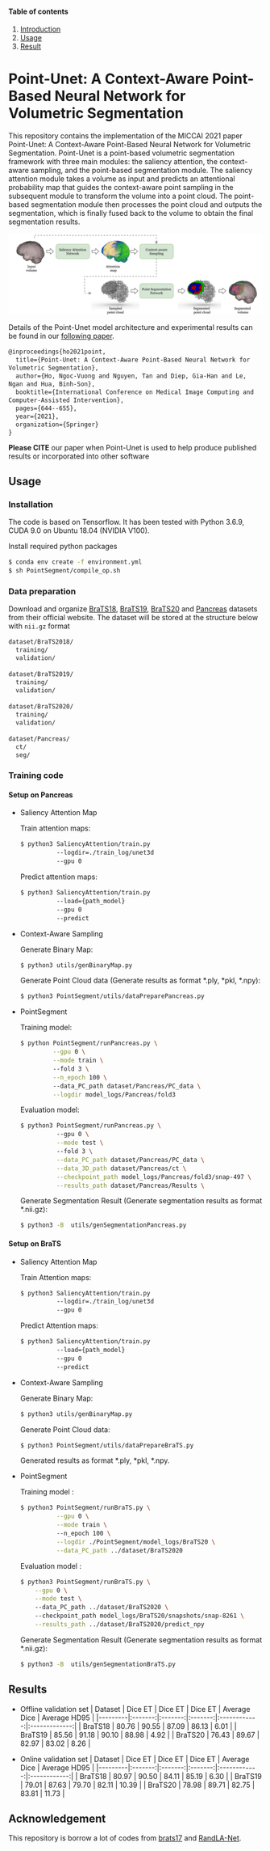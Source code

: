 #### Table of contents
1. [Introduction](#introduction)
2. [Usage](#usage)
3. [Result ](#result)

# <a name="introduction"></a> Point-Unet: A Context-Aware Point-Based Neural Network for Volumetric Segmentation

This repository contains the implementation of the MICCAI 2021 paper Point-Unet: A Context-Aware Point-Based Neural Network for Volumetric Segmentation. Point-Unet is a point-based volumetric segmentation framework with three main modules: the saliency attention, the context-aware sampling, and the point-based segmentation module. The saliency attention module takes a volume as input and predicts an attentional probability map that guides the context-aware point sampling in the subsequent module to transform the volume into a point cloud. The point-based segmentation module then processes the point cloud and outputs the segmentation, which is finally fused back to the volume to obtain the final segmentation results. 

![DETR](figure/flowchart.jpg)

Details of the Point-Unet model architecture and experimental results can be found in our [following paper](https://rdcu.be/cyhME).  

```
@inproceedings{ho2021point,
  title={Point-Unet: A Context-Aware Point-Based Neural Network for Volumetric Segmentation},
  author={Ho, Ngoc-Vuong and Nguyen, Tan and Diep, Gia-Han and Le, Ngan and Hua, Binh-Son},
  booktitle={International Conference on Medical Image Computing and Computer-Assisted Intervention},
  pages={644--655},
  year={2021},
  organization={Springer}
}
```
**Please CITE** our paper when Point-Unet is used to help produce published results or incorporated into other software

## Usage
### Installation

The code is based on Tensorflow. It has been tested with Python 3.6.9, CUDA 9.0 on Ubuntu 18.04 (NVIDIA V100).

Install required python packages

```bash
$ conda env create -f environment.yml
$ sh PointSegment/compile_op.sh
```

### Data preparation

Download and organize [BraTS18](https://www.med.upenn.edu/sbia/brats2018/data.html), [BraTS19](https://www.med.upenn.edu/cbica/brats2019/data.html), [BraTS20](https://www.med.upenn.edu/cbica/brats2020/data.html) and [Pancreas](https://wiki.cancerimagingarchive.net/display/Public/Pancreas-CT) datasets from their official website. The dataset will be stored at the structure below with ```nii.gz``` format

```
dataset/BraTS2018/
  training/
  validation/

dataset/BraTS2019/
  training/
  validation/

dataset/BraTS2020/
  training/
  validation/

dataset/Pancreas/
  ct/
  seg/
```

### Training code

#### Setup on Pancreas

* Saliency Attention Map

    Train attention maps:
    ```bash 
    $ python3 SaliencyAttention/train.py 
              --logdir=./train_log/unet3d 
              --gpu 0
    ```
    Predict attention maps:
    ```bash 
    $ python3 SaliencyAttention/train.py 
              --load={path_model} 
              --gpu 0 
              --predict
    ```
* Context-Aware Sampling

    Generate Binary Map:
    ```bash 
    $ python3 utils/genBinaryMap.py
    ```
    Generate Point Cloud data (Generate results as format *.ply, *pkl, *.npy):
    ```bash 
    $ python3 PointSegment/utils/dataPreparePancreas.py
    ```
   
* PointSegment

    Training model: 
    ```bash
    $ python PointSegment/runPancreas.py \
             --gpu 0 \
             --mode train \  
             --fold 3 \
             --n_epoch 100 \ 
             --data_PC_path dataset/Pancreas/PC_data \
             --logdir model_logs/Pancreas/fold3
    ```

    Evaluation model: 
    ```bash
    $ python3 PointSegment/runPancreas.py \ 
              --gpu 0 \
              --mode test \  
              --fold 3 \
              --data_PC_path dataset/Pancreas/PC_data \
              --data_3D_path dataset/Pancreas/ct \
              --checkpoint_path model_logs/Pancreas/fold3/snap-497 \
              --results_path dataset/Pancreas/Results \
    ```
    Generate Segmentation Result (Generate segmentation results as format *.nii.gz):
    ```bash
    $ python3 -B  utils/genSegmentationPancreas.py
    ```
    



#### Setup on BraTS
* Saliency Attention Map

    Train Attention maps:
    ```bash 
    $ python3 SaliencyAttention/train.py 
              --logdir=./train_log/unet3d 
              --gpu 0
    ```
    Predict Attention maps:
    ```bash 
    $ python3 SaliencyAttention/train.py 
              --load={path_model} 
              --gpu 0 
              --predict
    ```
* Context-Aware Sampling

    Generate Binary Map:
    ```bash 
    $ python3 utils/genBinaryMap.py
    ```
    Generate Point Cloud data:
    ```bash 
    $ python3 PointSegment/utils/dataPrepareBraTS.py
    ```
    Generated results as format *.ply, *pkl, *.npy.
* PointSegment

    Training model :
    ```bash
    $ python3 PointSegment/runBraTS.py \
              --gpu 0 \
              --mode train \ 
              --n_epoch 100 \
              --logdir ./PointSegment/model_logs/BraTS20 \
              --data_PC_path ../dataset/BraTS2020
    ```

    Evaluation model :
    ```bash
    $ python3 PointSegment/runBraTS.py \
        --gpu 0 \
        --mode test \ 
        --data_PC_path ../dataset/BraTS2020 \ 
        --checkpoint_path model_logs/BraTS20/snapshots/snap-8261 \
        --results_path ../dataset/BraTS2020/predict_npy
    ```

    Generate Segmentation Result (Generate segmentation results as format *.nii.gz):
    ```bash
    $ python3 -B  utils/genSegmentationBraTS.py
    ```

## <a name="results"></a> Results

* Offline validation set
    | Dataset | Dice ET | Dice ET | Dice ET | Average Dice | Average HD95 |
    |---------|:-------:|:-------:|:-------:|:------------:|:-------------:|
    | BraTS18 |  80.76  |  90.55  |  87.09  |     86.13    |     6.01     |
    | BraTS19 |  85.56  |  91.18  |  90.10  |     88.98    |     4.92     |
    | BraTS20 |  76.43  |  89.67  |  82.97  |     83.02    |     8.26     |

* Online validation set
    | Dataset | Dice ET | Dice ET | Dice ET | Average Dice | Average HD95 |
    |---------|:-------:|:-------:|:-------:|:------------:|:------------:|
    | BraTS18 |  80.97  |  90.50  |  84.11  |     85.19    |     6.30     |
    | BraTS19 |  79.01  |  87.63  |  79.70  |     82.11    |     10.39    |
    | BraTS20 |  78.98  |  89.71  |  82.75  |     83.81    |     11.73    |

## <a name="notes"></a> Acknowledgement
This repository is borrow a lot of codes from [brats17](https://github.com/taigw/brats17/) and [RandLA-Net](https://github.com/QingyongHu/RandLA-Net).

